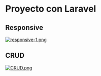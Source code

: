 # Proyecto con Laravel

## Responsive

[![responsive-1.png](https://i.postimg.cc/MK48Ch4n/responsive-1.png)](https://postimg.cc/3dg6pb3h)

## CRUD

[![CRUD.png](https://i.postimg.cc/vZXC9m5Q/CRUD.png)](https://postimg.cc/PCp6nT6c)
